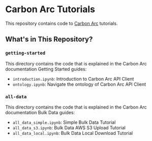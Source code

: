 # Carbon Arc Tutorials

This repository contains code to [Carbon Arc](https://github.com/Carbon-Arc/carbonarc) tutorials.

## What's in This Repository?

### `getting-started`
This directory contains the code that is explained in the Carbon Arc documentation Getting Started guides:
* `introduction.ipynb`: Introduction to Carbon Arc API Client
* `ontology.ipynb`: Navigate the ontology of Carbon Arc API Client

### `all-data`
This directory contains the code that is explained in the Carbon Arc documentation Bulk Data guides:
* `all_data_simple.ipynb`: Simple Bulk Data Tutorial
* `all_data_s3.ipynb`: Bulk Data AWS S3 Upload Tutorial
* `all_data_local.ipynb`: Bulk Data Local Download Tutorial
